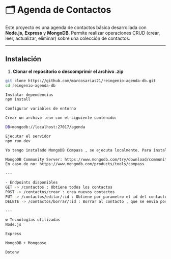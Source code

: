 # 🗂️ Agenda de Contactos

Este proyecto es una agenda de contactos básica desarrollada con **Node.js**, **Express** y **MongoDB**. Permite realizar operaciones CRUD (crear, leer, actualizar, eliminar) sobre una colección de contactos.

---

## Instalación

1. **Clonar el repositorio o descomprimir el archivo .zip**

```bash
git clone https://github.com/marcosarias21/reingenio-agenda-db.git
cd reingenio-agenda-db

Instalar dependencias
npm install

Configurar variables de entorno

Crear un archivo .env con el siguiente contenido:

DB=mongodb://localhost:27017/agenda

Ejecutar el servidor
npm run dev

Yo tengo instalado MongoDB Compass , se ejecuta localmente. Para instalarlo, es necesario:

MongoDB Community Server: https://www.mongodb.com/try/download/community-kubernetes-operator. Viene con Compass incluido.
En caso de no: https://www.mongodb.com/products/tools/compass

---

- Endpoints disponibles
GET -> /contactos : Obtiene todos los contactos
POST -> /contactos/crear : crea nuevos contactos
PUT -> /contactos/editar/:id : Obtiene por parametro el id del contacto y lo modifica.
DELETE -> /contactos/borrar/:id : Borrar al contacto , que se envia por parametro su id.

---

⚙️ Tecnologías utilizadas
Node.js

Express

MongoDB + Mongoose

Dotenv

```
